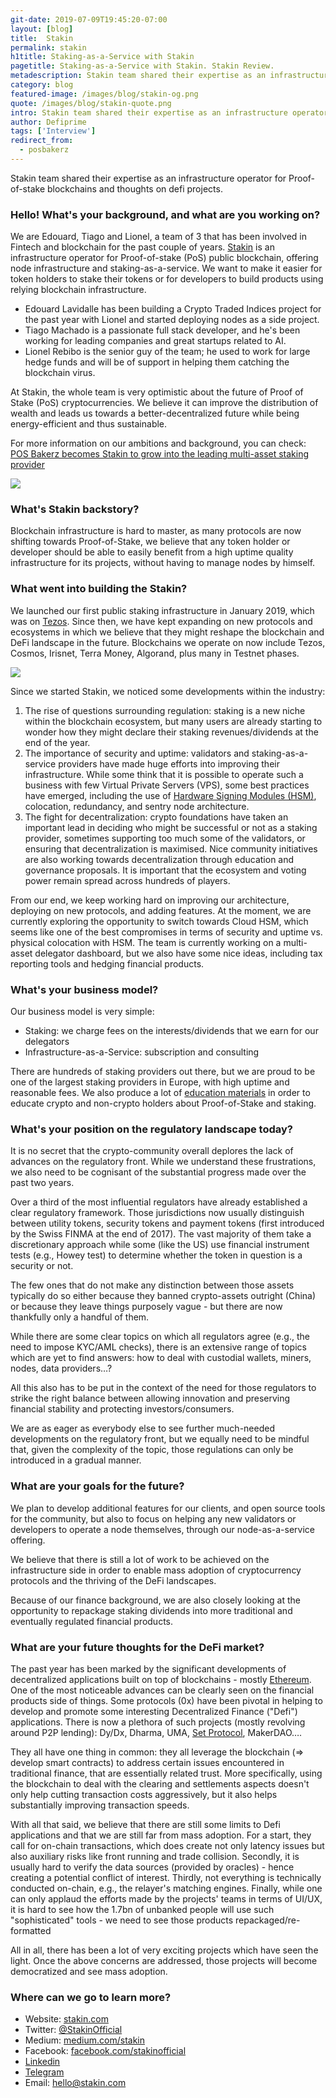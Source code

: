 ```yaml
---
git-date: 2019-07-09T19:45:20-07:00
layout: [blog]
title:  Stakin
permalink: stakin
h1title: Staking-as-a-Service with Stakin
pagetitle: Staking-as-a-Service with Stakin. Stakin Review.
metadescription: Stakin team shared their expertise as an infrastructure operator for Proof-of-stake blockchains and thoughts on defi projects.
category: blog
featured-image: /images/blog/stakin-og.png
quote: /images/blog/stakin-quote.png
intro: Stakin team shared their expertise as an infrastructure operator for Proof-of-stake blockchains and thoughts on defi projects.
author: Defiprime
tags: ['Interview']
redirect_from:
  - posbakerz
---
```

Stakin team shared their expertise as an infrastructure operator for Proof-of-stake blockchains and thoughts on defi projects.

### Hello! What's your background, and what are you working on?

We are Edouard, Tiago and Lionel, a team of 3 that has been involved in Fintech and blockchain for the past couple of years. [Stakin](http://stakin.com/) is an infrastructure operator for Proof-of-stake (PoS) public blockchain, offering node infrastructure and staking-as-a-service. We want to make it easier for token holders to stake their tokens or for developers to build products using relying blockchain infrastructure.

- Edouard Lavidalle has been building a Crypto Traded Indices project for the past year with Lionel and started deploying nodes as a side project.
- Tiago Machado is a passionate full stack developer, and he's been working for leading companies and great startups related to AI.
- Lionel Rebibo is the senior guy of the team; he used to work for large hedge funds and will be of support in helping them catching the blockchain virus.

At Stakin, the whole team is very optimistic about the future of Proof of Stake (PoS) cryptocurrencies. We believe it can improve the distribution of wealth and leads us towards a better-decentralized future while being energy-efficient and thus sustainable.

For more information on our ambitions and background, you can check: [POS Bakerz becomes Stakin to grow into the leading multi-asset staking provider](https://medium.com/stakin/pos-bakerz-becomes-stakin-to-grow-into-the-leading-multi-asset-staking-provider-c6a2a23b269)

![](/images/blog/stakin1.png)

### What's Stakin backstory?

Blockchain infrastructure is hard to master, as many protocols are now shifting towards Proof-of-Stake, we believe that any token holder or developer should be able to easily benefit from a high uptime quality infrastructure for its projects, without having to manage nodes by himself.

### What went into building the Stakin?

We launched our first public staking infrastructure in January 2019, which was on [Tezos](https://tezos.com). Since then, we have kept expanding on new protocols and ecosystems in which we believe that they might reshape the blockchain and DeFi landscape in the future. Blockchains we operate on now include Tezos, Cosmos, Irisnet, Terra Money, Algorand, plus many in Testnet phases.

![](/images/blog/stakin2.png)

Since we started Stakin, we noticed some developments within the industry:
1. The rise of questions surrounding regulation: staking is a new niche within the blockchain ecosystem, but many users are already starting to wonder how they might declare their staking revenues/dividends at the end of the year.
2. The importance of security and uptime: validators and staking-as-a-service providers have made huge efforts into improving their infrastructure. While some think that it is possible to operate such a business with few Virtual Private Servers (VPS), some best practices have emerged, including the use of [Hardware Signing Modules (HSM)](https://en.wikipedia.org/wiki/Hardware_security_module), colocation, redundancy, and sentry node architecture.
3. The fight for decentralization: crypto foundations have taken an important lead in deciding who might be successful or not as a staking provider, sometimes supporting too much some of the validators, or ensuring that decentralization is maximised. Nice community initiatives are also working towards decentralization through education and governance proposals. It is important that the ecosystem and voting power remain spread across hundreds of players.

From our end, we keep working hard on improving our architecture, deploying on new protocols, and adding features. At the moment, we are currently exploring the opportunity to switch towards Cloud HSM, which seems like one of the best compromises in terms of security and uptime vs. physical colocation with HSM. The team is currently working on a multi-asset delegator dashboard, but we also have some nice ideas, including tax reporting tools and hedging financial products.

### What's your business model?

Our business model is very simple:
- Staking: we charge fees on the interests/dividends that we earn for our delegators
- Infrastructure-as-a-Service: subscription and consulting

There are hundreds of staking providers out there, but we are proud to be one of the largest staking providers in Europe, with high uptime and reasonable fees. We also produce a lot of [education materials](https://medium.com/stakin) in order to educate crypto and non-crypto holders about Proof-of-Stake and staking.

### What's your position on the regulatory landscape today?

It is no secret that the crypto-community overall deplores the lack of advances on the regulatory front. While we understand these frustrations, we also need to be cognisant of the substantial progress made over the past two years.

Over a third of the most influential regulators have already established a clear regulatory framework. Those jurisdictions now usually distinguish between utility tokens, security tokens and payment tokens (first introduced by the Swiss FINMA at the end of 2017). The vast majority of them take a discretionary approach while some (like the US) use financial instrument tests (e.g., Howey test) to determine whether the token in question is a security or not.

The few ones that do not make any distinction between those assets typically do so either because they banned crypto-assets outright (China) or because they leave things purposely vague - but there are now thankfully only a handful of them.

While there are some clear topics on which all regulators agree (e.g., the need to impose KYC/AML checks), there is an extensive range of topics which are yet to find answers: how to deal with custodial wallets, miners, nodes, data providers…?

All this also has to be put in the context of the need for those regulators to strike the right balance between allowing innovation and preserving financial stability and protecting investors/consumers.

We are as eager as everybody else to see further much-needed developments on the regulatory front, but we equally need to be mindful that, given the complexity of the topic, those regulations can only be introduced in a gradual manner.

### What are your goals for the future?

We plan to develop additional features for our clients, and open source tools for the community, but also to focus on helping any new validators or developers to operate a node themselves, through our node-as-a-service offering.

We believe that there is still a lot of work to be achieved on the infrastructure side in order to enable mass adoption of cryptocurrency protocols and the thriving of the DeFi landscapes.

Because of our finance background, we are also closely looking at the opportunity to repackage staking dividends into more traditional and eventually regulated financial products.

### What are your future thoughts for the DeFi market?

The past year has been marked by the significant developments of decentralized applications built on top of blockchains - mostly [Ethereum](/ethereum). One of the most noticeable advances can be clearly seen on the financial products side of things. Some protocols (0x) have been pivotal in helping to develop and promote some interesting Decentralized Finance ("Defi") applications. There is now a plethora of such projects (mostly revolving around P2P lending): Dy/Dx, Dharma, UMA, [Set Protocol](/tokensets), MakerDAO….

They all have one thing in common: they all leverage the blockchain (=> develop smart contracts) to address certain issues encountered in traditional finance, that are essentially related trust. More specifically, using the blockchain to deal with the clearing and settlements aspects doesn't only help cutting transaction costs aggressively, but it also helps substantially improving transaction speeds.

With all that said, we believe that there are still some limits to Defi applications and that we are still far from mass adoption. For a start, they call for on-chain transactions, which does create not only latency issues but also auxiliary risks like front running and trade collision. Secondly, it is usually hard to verify the data sources (provided by oracles) - hence creating a potential conflict of interest. Thirdly, not everything is technically conducted on-chain, e.g., the relayer's matching engines. Finally, while one can only applaud the efforts made by the projects' teams in terms of UI/UX, it is hard to see how the 1.7bn of unbanked people will use such "sophisticated" tools - we need to see those products repackaged/re-formatted  

All in all, there has been a lot of very exciting projects which have seen the light. Once the above concerns are addressed, those projects will become democratized and see mass adoption.

### Where can we go to learn more?

- Website: [stakin.com](https://stakin.com/)
- Twitter: [@StakinOfficial](https://twitter.com/StakinOfficial)
- Medium: [medium.com/stakin](https://medium.com/stakin)
- Facebook: [facebook.com/stakinofficial](https://www.facebook.com/stakinofficial/)
- [Linkedin](https://www.linkedin.com/company/19115458)
- [Telegram](https://t.me/stakinofficial)
- Email: hello@stakin.com
